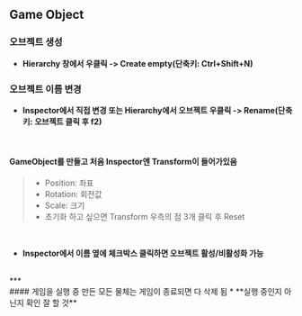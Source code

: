 ## Game Object

### 오브젝트 생성
* **Hierarchy 창에서 우클릭 -> Create empty(단축키: Ctrl+Shift+N)**


### 오브젝트 이름 변경
* **Inspector에서 직접 변경 또는 Hierarchy에서 오브젝트 우클릭 -> Rename(단축키: 오브젝트 클릭 후 f2)**
<br>

#### GameObject를 만들고 처음 Inspector엔 Transform이 들어가있음
> * Position: 좌표  
> * Rotation: 회전값  
> * Scale: 크기  
> * 초기화 하고 싶으면 Transform 우측의 점 3개 클릭 후 Reset  
<br>

* **Inspector에서 이름 옆에 체크박스 클릭하면 오브젝트 활성/비활성화 가능**
<br>
***
<br>
#### 게임을 실행 중 만든 모든 물체는 게임이 종료되면 다 삭제 됨
* **실행 중인지 아닌지 확인 잘 할 것**
